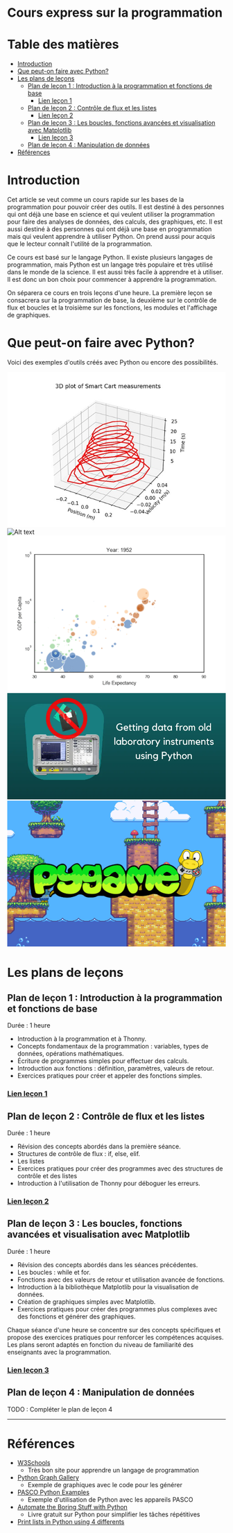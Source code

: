 # Cours express sur la programmation <!-- omit in toc -->

# Table des matières <!-- omit in toc -->

- [Introduction](#introduction)
- [Que peut-on faire avec Python?](#que-peut-on-faire-avec-python)
- [Les plans de leçons](#les-plans-de-leçons)
  - [Plan de leçon 1 : Introduction à la programmation et fonctions de base](#plan-de-leçon-1--introduction-à-la-programmation-et-fonctions-de-base)
    - [Lien leçon 1](#lien-leçon-1)
  - [Plan de leçon 2 : Contrôle de flux et les listes](#plan-de-leçon-2--contrôle-de-flux-et-les-listes)
    - [Lien leçon 2](#lien-leçon-2)
  - [Plan de leçon 3 : Les boucles, fonctions avancées et visualisation avec Matplotlib](#plan-de-leçon-3--les-boucles-fonctions-avancées-et-visualisation-avec-matplotlib)
    - [Lien leçon 3](#lien-leçon-3)
  - [Plan de leçon 4 : Manipulation de données](#plan-de-leçon-4--manipulation-de-données)
- [Références](#références)

# Introduction

Cet article se veut comme un cours rapide sur les bases de la programmation pour pouvoir créer des outils. Il est destiné à des personnes qui ont déjà une base en science et qui veulent utiliser la programmation pour faire des analyses de données, des calculs, des graphiques, etc. Il est aussi destiné à des personnes qui ont déjà une base en programmation mais qui veulent apprendre à utiliser Python. On prend aussi pour acquis que le lecteur connaît l'utilité de la programmation.

Ce cours est basé sur le langage Python. Il existe plusieurs langages de programmation, mais Python est un langage très populaire et très utilisé dans le monde de la science. Il est aussi très facile à apprendre et à utiliser. Il est donc un bon choix pour commencer à apprendre la programmation.

On séparera ce cours en trois leçons d'une heure. La première leçon se consacrera sur la programmation de base, la deuxième sur le contrôle de flux et boucles et la troisième sur les fonctions, les modules et l'affichage de graphiques.

# Que peut-on faire avec Python?

Voici des exemples d'outils créés avec Python ou encore des possibilités.

![Alt text](assets/python-3d-smart-cart-plot-1.jpg)
![Alt text](assets/animated_volcano.gif)
![Alt text](assets/animated_gapminder.gif)
![Alt text](assets/getting_data_old_equipment.webp)
![Alt text](assets/pygame.jpeg)

# Les plans de leçons

## Plan de leçon 1 : Introduction à la programmation et fonctions de base

Durée : 1 heure

-   Introduction à la programmation et à Thonny.
-   Concepts fondamentaux de la programmation : variables, types de données, opérations mathématiques.
-   Écriture de programmes simples pour effectuer des calculs.
-   Introduction aux fonctions : définition, paramètres, valeurs de retour.
-   Exercices pratiques pour créer et appeler des fonctions simples.

### [Lien leçon 1](./lecon_01/readme.md)

## Plan de leçon 2 : Contrôle de flux et les listes

Durée : 1 heure

-   Révision des concepts abordés dans la première séance.
-   Structures de contrôle de flux : if, else, elif.
-   Les listes
-   Exercices pratiques pour créer des programmes avec des structures de contrôle et des listes
-   Introduction à l'utilisation de Thonny pour déboguer les erreurs.

### [Lien leçon 2](./lecon_02/readme.md)

## Plan de leçon 3 : Les boucles, fonctions avancées et visualisation avec Matplotlib

Durée : 1 heure

-   Révision des concepts abordés dans les séances précédentes.
-   Les boucles : while et for.
-   Fonctions avec des valeurs de retour et utilisation avancée de fonctions.
-   Introduction à la bibliothèque Matplotlib pour la visualisation de données.
-   Création de graphiques simples avec Matplotlib.
-   Exercices pratiques pour créer des programmes plus complexes avec des fonctions et générer des graphiques.

Chaque séance d'une heure se concentre sur des concepts spécifiques et propose des exercices pratiques pour renforcer les compétences acquises. Les plans seront adaptés en fonction du niveau de familiarité des enseignants avec la programmation.

### [Lien leçon 3](./lecon_03/readme.md)

## Plan de leçon 4 : Manipulation de données

TODO : Compléter le plan de leçon 4

---

# Références
- [W3Schools](https://www.w3schools.com/python/)
  - Très bon site pour apprendre un langage de programmation
- [Python Graph Gallery](https://python-graph-gallery.com/)
  - Exemple de graphiques avec le code pour les générer
- [PASCO Python Examples](https://github.com/PASCOscientific/pasco_python_examples)
  - Exemple d'utilisation de Python avec les appareils PASCO
- [Automate the Boring Stuff with Python](https://automatetheboringstuff.com/#toc)
  - Livre gratuit sur Python pour simplifier les tâches répétitives
- [Print lists in Python using 4 differents](https://www.geeksforgeeks.org/print-lists-in-python-4-different-ways/)
